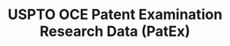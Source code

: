 ---
layout: default
bigquery: https://console.cloud.google.com/bigquery?p=patents-public-data&d=uspto_oce_pair&page=dataset
citation: 'Graham, S. Marco, A., and Miller, A. (2015). “The USPTO Patent Examination
  Research Dataset: A Window on the Process of Patent Examination.”'
contributors: Graham, S. Marco, A., Miller, A.
cost: None
description: The latest version of PatEx (referred to below as the 2020 release) contains
  detailed information on nearly 11.9 million publicly-viewable provisional and non-provisional
  patent applications to the USPTO and over 4.6 million Patent Cooperation Treaty
  (PCT) applications. It is based on data that OCE downloaded from the Patent Examination
  Data System (PEDS) in April, 2021. The PEDS data are sourced from Public PAIR. The
  first time that OCE used PEDS as the basis of PatEx was for the 2019 release. We
  took the PEDS data and organized it into the familiar PatEx data files, which are
  based on the organization of the Public PAIR portal. The data files include information
  on each application’s characteristics, prosecution history, continuation history,
  claims of foreign priority, patent term adjustment history, publication history,
  and correspondence address information.
documentation: 'For the 2019 and later releases, new technical documentation is available
  https://www.uspto.gov/sites/default/files/documents/PatEx-2019-Technical-Doc.pdf


  A document describing the 2014-2017 data sets is available and can be cited as:
  Graham, Stuart J.H. and Marco, Alan C. and Miller, Richard, The USPTO Patent Examination
  Research Dataset: A Window on the Process of Patent Examination (November 30, 2015).
  Available at SSRN: https://ssrn.com/abstract=2702637.'
last_edit: Mon, 04 Apr 2022 19:06:22 GMT
location: https://www.uspto.gov/ip-policy/economic-research/research-datasets/patent-examination-research-dataset-public-pair
maintained_by: EconomicsData@uspto.gov
related_publications: https://ssrn.com/abstract=29956744, https://ssrn.com/abstract=2702637
schema_fields: '[''correspondence_country_code'', ''application_number'', ''parent_filing_date'',
  ''confirm_number'', ''wipo_pub_number'', ''small_entity_indicator'', ''examiner_art_unit'',
  ''parent_application_number'', ''foreign_parent_id'', ''correspondence_street_line_2'',
  ''inventor_country_name'', ''invention_title'', ''filing_date'', ''customer_number'',
  ''child_filing_date'', ''uspc_class'', ''inventor_address_type'', ''correspondence_postal_code'',
  ''examiner_name_first'', ''correspondence_city'', ''inventor_country_code'', ''foreign_parent_date'',
  ''application_number_pair'', ''file_location_date'', ''parent_country_code'', ''inventor_name_last'',
  ''status_code'', ''examiner_name_middle'', ''abandon_date'', ''event_code'', ''disposal_type'',
  ''aia_first_to_file'', ''wipo_pub_date'', ''examiner_name_last'', ''appl_status_code'',
  ''earliest_pgpub_number'', ''appl_status_date'', ''earliest_pgpub_date'', ''inventor_rank'',
  ''patent_number'', ''file_location'', ''child_application_number'', ''correspondence_name_line_1'',
  ''examiner_id'', ''correspondence_name_line_2'', ''correspondence_region_name'',
  ''patent_issue_date'', ''event_description'', ''parent_country'', ''atty_docket_number'',
  ''status_description'', ''recorded_date'', ''inventor_region_code'', ''correspondence_street_line_1'',
  ''sequence_number'', ''correspondence_region_code'', ''inventor_name_first'', ''continuation_type'',
  ''invention_subject_matter'', ''uspc_subclass'', ''inventor_name_middle'', ''correspondence_country_name'',
  ''application_type'']'
shortname: patex
tags:
- patents
- legal
- history
terms_of_use: 'USPTO’s online databases are not designed or intended to be a source
  for bulk downloads of USPTO data when accessed through the website’s interfaces.
  Individuals, companies, IP addresses, or blocks of IP addresses who, in effect,
  deny or decrease service by generating unusually high numbers of database accesses
  (searches, pages, or hits), whether generated manually or in an automated fashion,
  may be denied access to USPTO servers without notice.


  Bulk data products may be separately obtained from the USPTO, either for free or
  at the cost of dissemination. For details, see information on Electronic Bulk Data
  Products: https://www.uspto.gov/learning-and-resources/electronic-bulk-data-products'
title: USPTO OCE Patent Examination Research Data (PatEx)
uuid: 4342caa7-23af-420c-b2f6-6088f133df6a
---